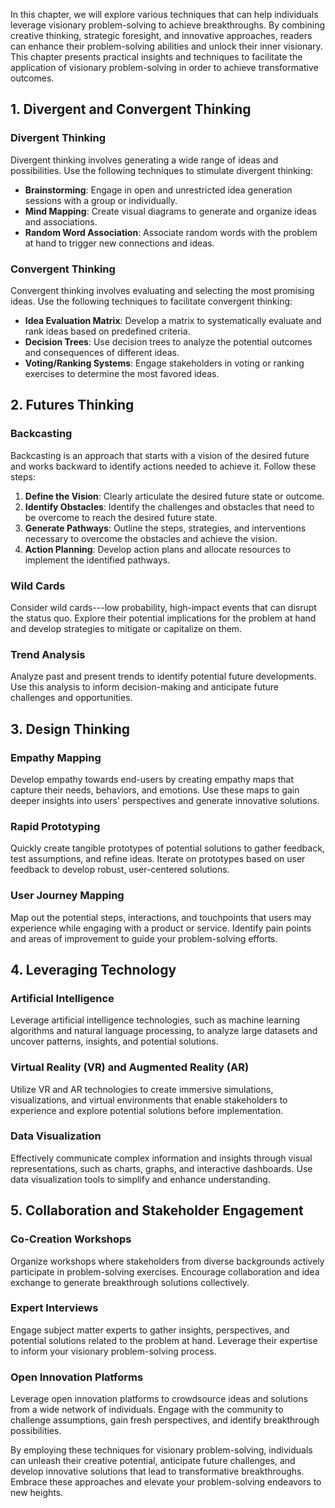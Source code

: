 
In this chapter, we will explore various techniques that can help individuals leverage visionary problem-solving to achieve breakthroughs. By combining creative thinking, strategic foresight, and innovative approaches, readers can enhance their problem-solving abilities and unlock their inner visionary. This chapter presents practical insights and techniques to facilitate the application of visionary problem-solving in order to achieve transformative outcomes.

**1. Divergent and Convergent Thinking**
----------------------------------------

### Divergent Thinking

Divergent thinking involves generating a wide range of ideas and possibilities. Use the following techniques to stimulate divergent thinking:

* **Brainstorming**: Engage in open and unrestricted idea generation sessions with a group or individually.
* **Mind Mapping**: Create visual diagrams to generate and organize ideas and associations.
* **Random Word Association**: Associate random words with the problem at hand to trigger new connections and ideas.

### Convergent Thinking

Convergent thinking involves evaluating and selecting the most promising ideas. Use the following techniques to facilitate convergent thinking:

* **Idea Evaluation Matrix**: Develop a matrix to systematically evaluate and rank ideas based on predefined criteria.
* **Decision Trees**: Use decision trees to analyze the potential outcomes and consequences of different ideas.
* **Voting/Ranking Systems**: Engage stakeholders in voting or ranking exercises to determine the most favored ideas.

**2. Futures Thinking**
-----------------------

### Backcasting

Backcasting is an approach that starts with a vision of the desired future and works backward to identify actions needed to achieve it. Follow these steps:

1. **Define the Vision**: Clearly articulate the desired future state or outcome.
2. **Identify Obstacles**: Identify the challenges and obstacles that need to be overcome to reach the desired future state.
3. **Generate Pathways**: Outline the steps, strategies, and interventions necessary to overcome the obstacles and achieve the vision.
4. **Action Planning**: Develop action plans and allocate resources to implement the identified pathways.

### Wild Cards

Consider wild cards---low probability, high-impact events that can disrupt the status quo. Explore their potential implications for the problem at hand and develop strategies to mitigate or capitalize on them.

### Trend Analysis

Analyze past and present trends to identify potential future developments. Use this analysis to inform decision-making and anticipate future challenges and opportunities.

**3. Design Thinking**
----------------------

### Empathy Mapping

Develop empathy towards end-users by creating empathy maps that capture their needs, behaviors, and emotions. Use these maps to gain deeper insights into users' perspectives and generate innovative solutions.

### Rapid Prototyping

Quickly create tangible prototypes of potential solutions to gather feedback, test assumptions, and refine ideas. Iterate on prototypes based on user feedback to develop robust, user-centered solutions.

### User Journey Mapping

Map out the potential steps, interactions, and touchpoints that users may experience while engaging with a product or service. Identify pain points and areas of improvement to guide your problem-solving efforts.

**4. Leveraging Technology**
----------------------------

### Artificial Intelligence

Leverage artificial intelligence technologies, such as machine learning algorithms and natural language processing, to analyze large datasets and uncover patterns, insights, and potential solutions.

### Virtual Reality (VR) and Augmented Reality (AR)

Utilize VR and AR technologies to create immersive simulations, visualizations, and virtual environments that enable stakeholders to experience and explore potential solutions before implementation.

### Data Visualization

Effectively communicate complex information and insights through visual representations, such as charts, graphs, and interactive dashboards. Use data visualization tools to simplify and enhance understanding.

**5. Collaboration and Stakeholder Engagement**
-----------------------------------------------

### Co-Creation Workshops

Organize workshops where stakeholders from diverse backgrounds actively participate in problem-solving exercises. Encourage collaboration and idea exchange to generate breakthrough solutions collectively.

### Expert Interviews

Engage subject matter experts to gather insights, perspectives, and potential solutions related to the problem at hand. Leverage their expertise to inform your visionary problem-solving process.

### Open Innovation Platforms

Leverage open innovation platforms to crowdsource ideas and solutions from a wide network of individuals. Engage with the community to challenge assumptions, gain fresh perspectives, and identify breakthrough possibilities.

By employing these techniques for visionary problem-solving, individuals can unleash their creative potential, anticipate future challenges, and develop innovative solutions that lead to transformative breakthroughs. Embrace these approaches and elevate your problem-solving endeavors to new heights.
